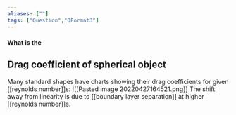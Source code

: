 ```yaml
---
aliases: [""]
tags: ["Question","QFormat3"]
---
```


#### What is the
## Drag coefficient of spherical object
Many standard shapes have charts showing their drag coefficients for given [[reynolds number]]s:
![[Pasted image 20220427164521.png]]
The shift away from linearity is due to [[boundary layer separation]] at higher [[reynolds number]]s.